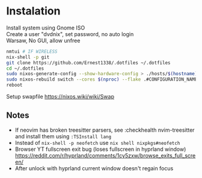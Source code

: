 # Instalation

Install system using Gnome ISO \
Create a user "dvdnix", set password, no auto login \
Warsaw, No GUI, allow unfree

```sh
nmtui # IF WIRELESS
nix-shell -p git
git clone https://github.com/Ernest1338/.dotfiles ~/.dotfiles
cd ~/.dotfiles
sudo nixos-generate-config --show-hardware-config > ./hosts/$(hostname)/hardware-configuration.nix
sudo nixos-rebuild switch --cores $(nproc) --flake .#CONFIGURATION_NAME
reboot
```

Setup swapfile https://nixos.wiki/wiki/Swap

## Notes
- If neovim has broken treesitter parsers, see :checkhealth nvim-treesitter and install them
  using `:TSInstall lang`
- Instead of `nix-shell -p neofetch` use `nix shell nixpkgs#neofetch`
- Browser YT fullscreen exit bug (loses fullscreen in hyprland window) https://reddit.com/r/hyprland/comments/1cy5zxw/browse_exits_full_screen/
- After unlock with hyprland current window doesn't regain focus
